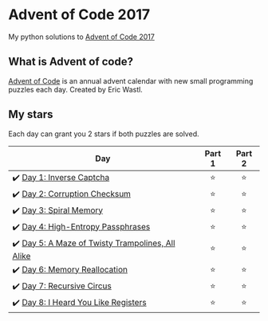 # Advent of Code 2017
My python solutions to [Advent of Code 2017](https://adventofcode.com/2017)

## What is Advent of code?
[Advent of Code](https://adventofcode.com/) is an annual advent calendar with new small programming puzzles each day. Created by Eric Wastl.

## My stars
Each day can grant you 2 stars if both puzzles are solved. 

| Day | Part 1 | Part 2 |
|---|:----:|:---:|
|✔️ [Day 1: Inverse Captcha](01) | ⭐️ | ⭐️ |
|✔️ [Day 2: Corruption Checksum](02) | ⭐️ | ⭐️ |
|✔️ [Day 3: Spiral Memory](03)| ⭐️ | ⭐️ |
|✔️ [Day 4: High-Entropy Passphrases](04) | ⭐️ | ⭐️ |
|✔️ [Day 5: A Maze of Twisty Trampolines, All Alike](05) | ⭐️ | ⭐️ |
|✔️ [Day 6: Memory Reallocation](06) | ⭐️ | ⭐️ |
|✔️ [Day 7: Recursive Circus](07) | ⭐️ | ⭐️ |
|✔️ [Day 8: I Heard You Like Registers](08) | ⭐️ | ⭐️ |